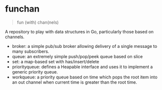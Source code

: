 # funchan

> fun (with) chan(nels)

A repository to play with data structures in Go, particularly those based on channels.

- broker: a simple pub/sub broker allowing delivery of a single message to many subscribers. 
- queue: an extremely simple push/pop/peek queue based on slice
- set: a map-based set with has/insert/delete
- priorityqueue: defines a Heapable interface and uses it to implement a generic priority queue.
- workqueue: a priority queue based on time which pops the root item into an out channel when current time is greater than the root time.